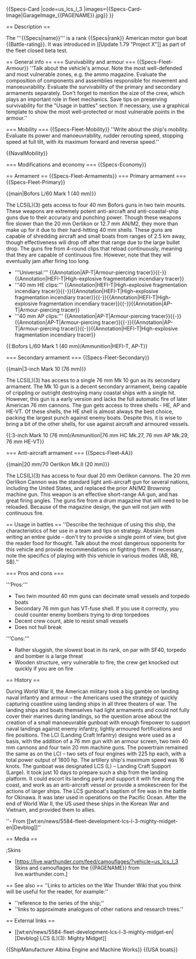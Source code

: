 {{Specs-Card
|code=us_lcs_l_3
|images={{Specs-Card-Image|GarageImage_{{PAGENAME}}.jpg}}
}}

== Description ==
<!-- ''In the first part of the description, cover the history of the ship's creation and military application. In the second part, tell the reader about using this ship in the game. Add a screenshot: if a beginner player has a hard time remembering vehicles by name, a picture will help them identify the ship in question.'' -->
The '''{{Specs|name}}''' is a rank {{Specs|rank}} American motor gun boat {{Battle-rating}}. It was introduced in [[Update 1.79 "Project X"]] as part of the fleet closed beta test.

== General info ==
=== Survivability and armour ===
{{Specs-Fleet-Armour}}
''Talk about the vehicle's armour. Note the most well-defended and most vulnerable zones, e.g. the ammo magazine. Evaluate the composition of components and assemblies responsible for movement and manoeuvrability. Evaluate the survivability of the primary and secondary armaments separately. Don't forget to mention the size of the crew, which plays an important role in fleet mechanics. Save tips on preserving survivability for the "Usage in battles" section. If necessary, use a graphical template to show the most well-protected or most vulnerable points in the armour.''

=== Mobility ===
{{Specs-Fleet-Mobility}}
''Write about the ship's mobility. Evaluate its power and manoeuvrability, rudder rerouting speed, stopping speed at full tilt, with its maximum forward and reverse speed.''

{{NavalMobility}}

=== Modifications and economy ===
{{Specs-Economy}}

== Armament ==
{{Specs-Fleet-Armaments}}
=== Primary armament ===
{{Specs-Fleet-Primary}}
<!-- ''Provide information about the characteristics of the primary armament. Evaluate their efficacy in battle based on their reload speed, ballistics and the capacity of their shells. Add a link to the main article about the weapon: <code><nowiki>{{main|Weapon name (calibre)}}</nowiki></code>. Broadly describe the ammunition available for the primary armament, and provide recommendations on how to use it and which ammunition to choose.'' -->
{{main|Bofors L/60 Mark 1 (40 mm)}}

The LCS(L)(3) gets access to four 40 mm Bofors guns in two twin mounts. These weapons are extremely potent anti-aircraft and anti-coastal-ship guns due to their accuracy and punching power. Though these weapons fire slower than the 20 mm Oerlikon or 12.7 mm AN/M2, they more than make up for it due to their hard-hitting 40 mm shells. These guns are capable of shredding aircraft and small boats from ranges of 2.5 km away, though effectiveness will drop off after that range due to the large bullet drop. The guns fire from 4-round clips that reload continuously, meaning that they are capable of continuous fire. However, note that they will eventually jam after firing too long.

* '''Universal:''' {{Annotation|AP-T|Armour-piercing tracer}}{{-}}{{Annotation|HEFI-T|High-explosive fragmentation incendiary tracer}}
* '''40 mm HE clips:''' {{Annotation|HEFI-T|High-explosive fragmentation incendiary tracer}}{{-}}{{Annotation|HEFI-T|High-explosive fragmentation incendiary tracer}}{{-}}{{Annotation|HEFI-T|High-explosive fragmentation incendiary tracer}}{{-}}{{Annotation|AP-T|Armour-piercing tracer}}
* '''40 mm AP clips:''' {{Annotation|AP-T|Armour-piercing tracer}}{{-}}{{Annotation|AP-T|Armour-piercing tracer}}{{-}}{{Annotation|AP-T|Armour-piercing tracer}}{{-}}{{Annotation|HEFI-T|High-explosive fragmentation incendiary tracer}}

{{:Bofors L/60 Mark 1 (40 mm)/Ammunition|HEFI-T, AP-T}}

=== Secondary armament ===
{{Specs-Fleet-Secondary}}
<!-- ''Some ships are fitted with weapons of various calibres. Secondary armaments are defined as weapons chosen with the control <code>Select secondary weapon</code>. Evaluate the secondary armaments and give advice on how to use them. Describe the ammunition available for the secondary armament. Provide recommendations on how to use them and which ammunition to choose. Remember that any anti-air armament, even heavy calibre weapons, belong in the next section. If there is no secondary armament, remove this section.'' -->
{{main|3-inch Mark 10 (76 mm)}}

The LCS(L)(3) has access to a single 76 mm Mk 10 gun as its secondary armament. The Mk 10 gun is a decent secondary armament, being capable of crippling or outright destroying many coastal ships with a single hit. However, this gun is a early version and lacks the full automatic fire of later American 76 mm cannons. The gun gets access to three shells - HE, AP and HE-VT. Of these shells, the HE shell is almost always the best choice, packing the largest punch against enemy boats. Despite this, it is wise to bring a bit of the other shells, for use against aircraft and armoured vessels.

{{:3-inch Mark 10 (76 mm)/Ammunition|76 mm HC Mk.27, 76 mm AP Mk.29, 76 mm HE-VT}}

=== Anti-aircraft armament ===
{{Specs-Fleet-AA}}
<!-- ''An important part of the ship's armament responsible for air defence. Anti-aircraft armament is defined by the weapon chosen with the control <code>Select anti-aircraft weapons</code>. Talk about the ship's anti-air cannons and machine guns, the number of guns and their positions, their effective range, and about their overall effectiveness – including against surface targets. If there are no anti-aircraft armaments, remove this section.'' -->
{{main|20 mm/70 Oerlikon Mk.II (20 mm)}}

The LCS(L)(3) has access to four dual 20 mm Oerlikon cannons. The 20 mm Oerlikon Cannon was the standard light anti-aircraft gun for several nations, including the United States, and replaced the prior AN/M2 Browning machine gun. This weapon is an effective short-range AA gun, and has great firing angles. The guns fire from a drum magazine that will need to be reloaded. Because of the magazine design, the gun will not jam with continuous fire.

== Usage in battles ==
''Describe the technique of using this ship, the characteristics of her use in a team and tips on strategy. Abstain from writing an entire guide – don't try to provide a single point of view, but give the reader food for thought. Talk about the most dangerous opponents for this vehicle and provide recommendations on fighting them. If necessary, note the specifics of playing with this vehicle in various modes (AB, RB, SB).''

=== Pros and cons ===
<!-- ''Summarise and briefly evaluate the vehicle in terms of its characteristics and combat effectiveness. Mark its pros and cons in the bulleted list. Try not to use more than 6 points for each of the characteristics. Avoid using categorical definitions such as "bad", "good" and the like - use substitutions with softer forms such as "inadequate" and "effective".'' -->

'''Pros:'''

* Two twin mounted 40 mm guns can decimate small vessels and torpedo boats
* Secondary 76 mm gun has VT-fuse shell. If you use it correctly, you could counter enemy bombers trying to drop torpedoes
* Decent crew count, able to resist small vessels
* Does not hull break

'''Cons:'''

* Rather sluggish, the slowest boat in its rank, on par with SF40, torpedo and bomber is a large threat
* Wooden structure, very vulnerable to fire, the crew get knocked out quickly if you are on fire

== History ==
<!-- ''Describe the history of the creation and combat usage of the ship in more detail than in the introduction. If the historical reference turns out to be too long, take it to a separate article, taking a link to the article about the ship and adding a block "/History" (example: <nowiki>https://wiki.warthunder.com/(Ship-name)/History</nowiki>) and add a link to it here using the <code>main</code> template. Be sure to reference text and sources by using <code><nowiki><ref></ref></nowiki></code>, as well as adding them at the end of the article with <code><nowiki><references /></nowiki></code>. This section may also include the ship's dev blog entry (if applicable) and the in-game encyclopedia description (under <code><nowiki>=== In-game description ===</nowiki></code>, also if applicable).'' -->
During World War II, the American military took a big gamble on landing naval infantry and armour – the Americans used the strategy of quickly capturing coastline using landing ships in all three theaters of war. The landing ships and boats themselves had light armaments and could not fully cover their marines during landings, so the question arose about the creation of a small manoeuvrable gunboat with enough firepower to support naval landings against enemy infantry, lightly armoured fortifications and fire positions. The LCI (Landing Craft Infantry) designs were used as a basis, with the addition of a 76 mm gun with an armour screen, two twin 40 mm cannons and four twin 20 mm machine guns. The powertrain remained the same as on the LCI – two sets of four engines with 225 hp each, with a total power output of 1800 hp. The artillery ship's maximum speed was 16 knots. The gunboat was designated LCS (L) – Landing Craft Support (Large). It took just 10 days to prepare such a ship from the landing platform. It could escort its landing party and support it with fire along the coast, and work as an anti-aircraft vessel or provide a smokescreen for the actions of larger ships. The LCS gunboat's baptism of fire was in the battle for Okinawa. It was later used in operations on the Pacific Ocean. After the end of World War II, the US used these ships in the Korean War and Vietnam, and provided them to allies.

''- From [[wt:en/news/5584-fleet-development-lcs-l-3-mighty-midget-en|Devblog]]''

== Media ==
<!-- ''Excellent additions to the article would be video guides, screenshots from the game, and photos.'' -->

;Skins
* [https://live.warthunder.com/feed/camouflages/?vehicle=us_lcs_l_3 Skins and camouflages for the {{PAGENAME}} from live.warthunder.com.]

== See also ==
''Links to articles on the War Thunder Wiki that you think will be useful for the reader, for example:''
* ''reference to the series of the ship;''
* ''links to approximate analogues of other nations and research trees.''

== External links ==
<!-- ''Paste links to sources and external resources, such as:''
* ''topic on the official game forum;''
* ''other literature.'' -->

* [[wt:en/news/5584-fleet-development-lcs-l-3-mighty-midget-en|[Devblog] LCS (L)(3): Mighty Midget]]

{{ShipManufacturer Albina Engine and Machine Works}}
{{USA boats}}
